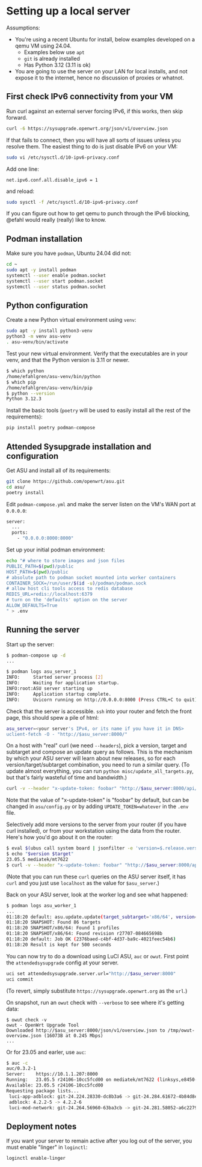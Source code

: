 # Setting up a local server

Assumptions:
  - You're using a recent Ubuntu for install, below examples developed on a qemu VM using 24.04.
    - Examples below use `apt`
    - `git` is already installed
    - Has Python 3.12 (3.11 is ok)
  - You are going to use the server on your LAN for local installs, and not expose it to the internet, hence no discussion of proxies or whatnot.

## First check IPv6 connectivity from your VM

Run curl against an external server forcing IPv6, if this works, then skip forward.

```bash
curl -6 https://sysupgrade.openwrt.org/json/v1/overview.json
```

If that fails to connect, then you will have all sorts of issues unless you resolve them.  The easiest thing to do is just disable IPv6 on your VM:
```bash
sudo vi /etc/sysctl.d/10-ipv6-privacy.conf
```
Add one line:
```
net.ipv6.conf.all.disable_ipv6 = 1
```
and reload:
```bash
sudo sysctl -f /etc/sysctl.d/10-ipv6-privacy.conf
```

If you can figure out how to get qemu to punch through the IPv6 blocking, @efahl would really (really) like to know.

## Podman installation

Make sure you have `podman`, Ubuntu 24.04 did not:

```bash
cd ~
sudo apt -y install podman
systemctl --user enable podman.socket
systemctl --user start podman.socket
systemctl --user status podman.socket
```

## Python configuration

Create a new Python virtual environment using `venv`:

```bash
sudo apt -y install python3-venv
python3 -m venv asu-venv
. asu-venv/bin/activate
```

Test your new virtual environment.  Verify that the executables are in your venv, and that the Python version is 3.11 or newer.

```bash
$ which python
/home/efahlgren/asu-venv/bin/python
$ which pip
/home/efahlgren/asu-venv/bin/pip
$ python --version
Python 3.12.3
```

Install the basic tools (`poetry` will be used to easily install all the rest of the requirements):

```bash
pip install poetry podman-compose
```

## Attended Sysupgrade installation and configuration

Get ASU and install all of its requirements:

```bash
git clone https://github.com/openwrt/asu.git
cd asu/
poetry install
```

Edit `podman-compose.yml` and make the server listen on the VM's WAN port at `0.0.0.0`:
```bash
server:
  ...
  ports:
    - "0.0.0.0:8000:8000"
```

Set up your initial podman environment:

```bash
echo "# where to store images and json files
PUBLIC_PATH=$(pwd)/public
HOST_PATH=$(pwd)/public
# absolute path to podman socket mounted into worker containers
CONTAINER_SOCK=/run/user/$(id -u)/podman/podman.sock
# allow host cli tools access to redis database
REDIS_URL=redis://localhost:6379
# turn on the 'defaults' option on the server
ALLOW_DEFAULTS=True
" > .env
```

## Running the server

Start up the server:
```bash
$ podman-compose up -d
...

$ podman logs asu_server_1
INFO:     Started server process [2]
INFO:     Waiting for application startup.
INFO:root:ASU server starting up
INFO:     Application startup complete.
INFO:     Uvicorn running on http://0.0.0.0:8000 (Press CTRL+C to quit)
```

Check that the server is accessible.  `ssh` into your router and fetch the front page, this should spew a pile of html:
```bash
asu_server=<your server's IPv4, or its name if you have it in DNS>
uclient-fetch -O - "http://$asu_server:8000/"
```

On a host with "real" curl (we need `--headers`), pick a version, target and subtarget and compose an update query as follows.  This is the mechanism by which your ASU server will learn about new releases, so for each version/target/subtarget combination, you need to run a similar query.  (To update almost everything, you can run `python misc/update_all_targets.py`, but that's fairly wasteful of time and bandwidth.)

```bash
curl -v --header "x-update-token: foobar" "http://$asu_server:8000/api/v1/update/SNAPSHOT/x86/64"
```
Note that the value of "x-update-token" is "foobar" by default, but can be changed in `asu/config.py` or by adding `UPDATE_TOKEN=whatever` in the `.env` file.

Selectively add more versions to the server from your router (if you have curl installed), or from your workstation using the data from the router.  Here's how you'd go about it on the router:

```bash
$ eval $(ubus call system board | jsonfilter -e 'version=$.release.version' -e 'target=$.release.target')
$ echo "$version $target"
23.05.5 mediatek/mt7622
$ curl -v --header "x-update-token: foobar" "http://$asu_server:8000/api/v1/update/$version/$target"
```
(Note that you can run these `curl` queries on the ASU server itself, it has `curl` and you just use `localhost` as the value for `$asu_server`.)

Back on your ASU server, look at the worker log and see what happened:

```bash
$ podman logs asu_worker_1
...
01:18:20 default: asu.update.update(target_subtarget='x86/64', version='SNAPSHOT') (2376baed-c4bf-4d37-ba9c-4021feec54b6)
01:18:20 SNAPSHOT: Found 86 targets
01:18:20 SNAPSHOT/x86/64: Found 1 profiles
01:18:20 SNAPSHOT/x86/64: Found revision r27707-084665698b
01:18:20 default: Job OK (2376baed-c4bf-4d37-ba9c-4021feec54b6)
01:18:20 Result is kept for 500 seconds
```

You can now try to do a download using LuCI ASU, `auc` or `owut`.  First point the `attendedsysupgrade` config at your server.

```bash
uci set attendedsysupgrade.server.url="http://$asu_server:8000"
uci commit
```
(To revert, simply substitute `https://sysupgrade.openwrt.org` as the `url`.)

On snapshot, run an `owut` check with `--verbose` to see where it's getting data:
```
$ owut check -v
owut - OpenWrt Upgrade Tool
Downloaded http://$asu_server:8000/json/v1/overview.json to /tmp/owut-overview.json (16073B at 0.245 Mbps)
...
```

Or for 23.05 and earler, use `auc`:
```bash
$ auc -c
auc/0.3.2-1
Server:    https://10.1.1.207:8000
Running:   23.05.5 r24106-10cc5fcd00 on mediatek/mt7622 (linksys,e8450-ubi)
Available: 23.05.5 r24106-10cc5fcd00
Requesting package lists...
 luci-app-adblock: git-24.224.28330-dc8b3a6 -> git-24.284.61672-4b84d8e
 adblock: 4.2.2-5 -> 4.2.2-6
 luci-mod-network: git-24.264.56960-63ba3cb -> git-24.281.58052-a6c2279
```

## Deployment notes

If you want your server to remain active after you log out of the server, you must enable "linger" in `loginctl`:
```bash
loginctl enable-linger
```
